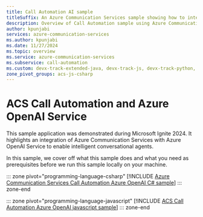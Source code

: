 ```yaml
---
title: Call Automation AI sample
titleSuffix: An Azure Communication Services sample showing how to integrate with Azure OpenAI
description: Overview of Call Automation sample using Azure Communication Services to enable developers to learn how to incorporate Azure OpenAI voice model into their workflows.
author: kpunjabi
services: azure-communication-services
ms.author: kpunjabi
ms.date: 11/27/2024
ms.topic: overview
ms.service: azure-communication-services
ms.subservice: call-automation
ms.custom: devx-track-extended-java, devx-track-js, devx-track-python, devx-track-extended-csharp
zone_pivot_groups: acs-js-csharp
---
```


# ACS Call Automation and Azure OpenAI Service

This sample application was demonstrated during Microsoft Ignite 2024. It highlights an integration of Azure Communication Services with Azure OpenAI Service to enable intelligent conversational agents.

In this sample, we cover off what this sample does and what you need as prerequisites before we run this sample locally on your machine. 

::: zone pivot="programming-language-csharp"
[!INCLUDE [Azure Communication Services Call Automation Azure OpenAI C# sample](./includes/call-automation-azure-openai-csharp.md)]
::: zone-end

::: zone pivot="programming-language-javascript" 
[!INCLUDE [ACS Call Automation Azure OpenAI javascript sample](./includes/call-automation-azure-openai-js.md)]
::: zone-end
